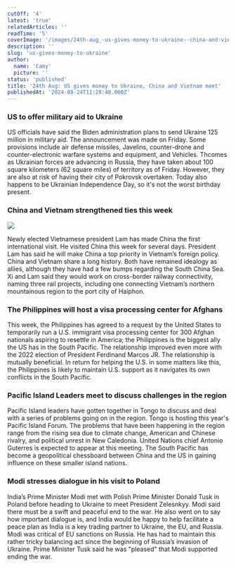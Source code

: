 ```yaml
---
cutOff: '4'
latest: 'true'
relatedArticles: ''
readTime: '5'
coverImage: '/images/24th-aug_-us-gives-money-to-ukraine--china-and-vietnam-meet-a-E1Nz.webp'
description: ''
slug: 'us-gives-money-to-ukraine'
author:
  name: 'Camy'
  picture: ''
status: 'published'
title: '24th Aug: US gives money to Ukraine, China and Vietnam meet'
publishedAt: '2024-08-24T11:28:48.000Z'
---
```


### US to offer military aid to Ukraine

US officials have said the Biden administration plans to send Ukraine 125 million in military aid. The announcement was made on Friday. Some provisions include air defense missiles, Javelins, counter-drone and counter-electronic warfare systems and equipment, and Vehicles. Thcomes as Ukrainian forces are advancing in Russia, they have taken about 100 square kilometers (62 square miles) of territory as of Friday. However, they are also at risk of having their city of Pokrovsk overtaken. Today also happens to be Ukrainian Independence Day, so it's not the worst birthday present.

### China and Vietnam strengthened ties this week

![](/images/24th-aug_-us-gives-money-to-ukraine--china-and-vietnam-meet-a-k5Mj.webp)

Newly elected Vietnamese president Lam has made China the first international visit. He visited China this week for several days. President Lam has said he will make China a top priority in Vietnam’s foreign policy. China and Vietnam share a long history. Both have remained idealogy as allies, although they have had a few bumps regarding the South China Sea. Xi and Lam said they would work on cross-border railway connectivity, naming three rail projects, including one connecting Vietnam’s northern mountainous region to the port city of Haiphon.

### The Philippines will host a visa processing center for Afghans

This week, the Philippines has agreed to a request by the United States to temporarily run a U.S. immigrant visa processing center for 300 Afghan nationals aspiring to resettle in America; the Philippines is the biggest ally the US has in the South Pacific. The relationship improved even more with the 2022 election of President Ferdinand Marcos JR. The relationship is mutually beneficial. In return for helping the U.S. in some matters like this, the Philippines is likely to maintain U.S. support as it navigates its own conflicts in the South Pacific.

### Pacific Island Leaders meet to discuss challenges in the region

Pacific Island leaders have gotten together in Tongo to discuss and deal with a series of problems going on in the region. Tongo is hosting this year's Pacific Island Forum. The problems that have been happening in the region range from the rising sea due to climate change, American and Chinese rivalry, and political unrest in New Caledonia. United Nations chief Antonio Guterres is expected to appear at this meeting. The South Pacific has become a geopolitical chessboard between China and the US in gaining influence on these smaller island nations.

### Modi stresses dialogue in his visit to Poland

India’s Prime Minister Modi met with Polish Prime Minister Donald Tusk in Poland before heading to Ukraine to meet President Zelesnkyy. Modi said there must be a swift and peaceful end to the war. He also went on to say how important dialogue is, and India would be happy to help facilitate a peace plan as India is a key trading partner to Ukraine, the EU, and Russia. Modi was critical of EU sanctions on Russia. He has had to maintain this rather tricky balancing act since the beginning of Russia’s invasion of Ukraine. Prime Minister Tusk said he was "pleased" that Modi supported ending the war.